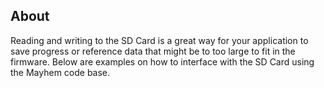 ## About

Reading and writing to the SD Card is a great way for your application to save progress or reference data that might be to too large to fit in the firmware. Below are examples on how to interface with the SD Card using the Mayhem code base.